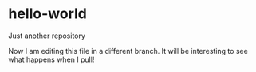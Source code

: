 # hello-world
Just another repository

Now I am editing this file in a different branch.
It will be interesting to see what happens when I pull!
